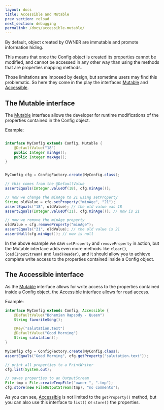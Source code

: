 ```yaml
---
layout: docs
title: Accessible and Mutable
prev_section: reload
next_section: debugging
permalink: /docs/accessible-mutable/
---
```


By default, object created by OWNER are immutable and promote information hiding.  

This means that once the Config object is created its properties cannot be modified, and cannot be accessed in any other
way than using the methods that are properties mapping methods.

Those limitations are imposed by design, but sometime users may find this problematic. So here they come in the play the
interfaces [Mutable] and [Accessible].

  [Mutable]: http://owner.newinstance.it/latest/apidocs/org/aeonbits/owner/Mutable.html
  [Accessible]: http://owner.newinstance.it/latest/apidocs/org/aeonbits/owner/Accessible.html

The Mutable interface
---------------------

The [Mutable] interface allows the developer for runtime modifications of the properties contained in the Config object.

Example:

```java

interface MyConfig extends Config, Mutable {
    @DefaultValue("18")
    public Integer minAge();
    public Integer maxAge();
}


MyConfig cfg = ConfigFactory.create(MyConfig.class);

// this comes from the @DefaultValue
assertEquals(Integer.valueOf(18), cfg.minAge()); 

// now we change the minAge to 21 using setProperty
String oldValue = cfg.setProperty("minAge", "21");
assertEquals("18", oldValue); // the old value was 18 
assertEquals(Integer.valueOf(21), cfg.minAge()); // now is 21

// now we remove the minAge property
oldValue = cfg.removeProperty("minAge");
assertEquals("21", oldValue); // the old value is 21
assertNull(cfg.minAge()); // now is null
```

In the above example we saw `setProperty` and `removeProperty` in action, but the Mutable interface adds even more 
methods like `clear()`, `load(InputStream)` and `load(Reader)`, and it should allow you to achieve complete write access
to the properties contained inside a Config object.

The Accessible interface
------------------------

As the [Mutable] interface allows for write access to the properties contained inside a Config object, the [Accessible]
interface allows for read access. 

Example:

```java
interface MyConfig extends Config, Accessible {
    @DefaultValue("Bohemian Rapsody - Queen")
    String favoriteSong();

    @Key("salutation.text")
    @DefaultValue("Good Morning")
    String salutation();
}

MyConfig cfg = ConfigFactory.create(MyConfig.class);
assertEquals("Good Morning", cfg.getProperty("salutation.text"));

// print all properties to a PrintWriter
cfg.list(System.out);

// saves properties to an OutputStream
File tmp = File.createTempFile("owner-", ".tmp");
cfg.store(new FileOutputStream(tmp), "no comments");

```

As you can see, [Accessible] is not limited to the `getProperty()` method, but you can also use this
interface to `list()` or `store()` the properties.
